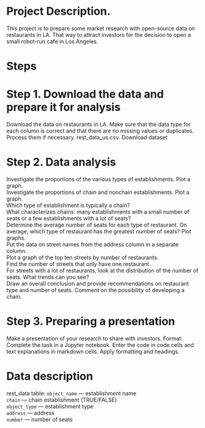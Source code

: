 # Project Description.  

This project is  to prepare some market research with open-source data on restaurants in LA.
That way  to attract investors for the decision to open a small robot-run cafe in Los Angeles.  

# Steps 
# Step 1. Download the data and prepare it for analysis
Download the data on restaurants in LA. Make sure that the data type for each column is correct and that there are no missing values or duplicates. Process them if necessary.
rest_data_us.csv. Download dataset
# Step 2. Data analysis
Investigate the proportions of the various types of establishments. Plot a graph.  
Investigate the proportions of chain and nonchain establishments. Plot a graph.  
Which type of establishment is typically a chain?  
What characterizes chains: many establishments with a small number of seats or a few establishments with a lot of seats?  
Determine the average number of seats for each type of restaurant. On average, which type of restaurant has the greatest number of seats? Plot graphs.  
Put the data on street names from the address column in a separate column.  
Plot a graph of the top ten streets by number of restaurants.  
Find the number of streets that only have one restaurant.  
For streets with a lot of restaurants, look at the distribution of the number of seats. What trends can you see?  
Draw an overall conclusion and provide recommendations on restaurant type and number of seats. Comment on the possibility of developing a chain.  
# Step 3. Preparing a presentation  
Make a presentation of your research to share with investors. 
Format: Complete the task in a Jupyter notebook. Enter the code in code cells and text explanations in markdown cells. Apply formatting and headings.  

# Data description  
 rest_data table:
`object_name` — establishment name  
`chain` — chain establishment (TRUE/FALSE)  
`object_type` — establishment type   
`address` — address  
`number` — number of seats  

